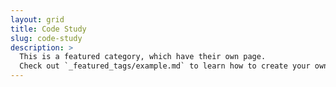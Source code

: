 ```yaml
---
layout: grid
title: Code Study
slug: code-study
description: >
  This is a featured category, which have their own page.
  Check out `_featured_tags/example.md` to learn how to create your own.
---
```

